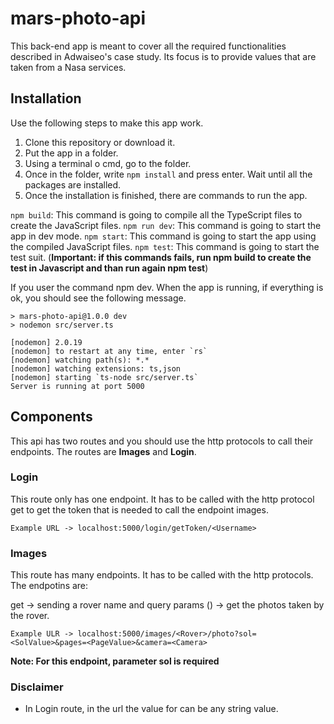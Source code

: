 # mars-photo-api

This back-end app is meant to cover all the required functionalities described in Adwaiseo's case study. Its focus is to provide values that are taken from a Nasa services.

## Installation

Use the following steps to make this app work.

1. Clone this repository or download it.
2. Put the app in a folder.
3. Using a terminal o cmd, go to the folder.
4. Once in the folder, write ```npm install``` and press enter. Wait until all the packages are installed.
5. Once the installation is finished, there are commands to run the app.

```npm build```: This command is going to compile all the TypeScript files to create the JavaScript files.
```npm run dev```: This command is going to start the app in dev mode.
```npm start```: This command is going to start the app using the compiled JavaScript files.
```npm test```: This command is going to start the test suit. (**Important: if this commands fails, run npm build to create the test in Javascript and than run again npm test**)

If you user the command npm dev. When the app is running, if everything is ok, you should see the following message.

```
> mars-photo-api@1.0.0 dev
> nodemon src/server.ts

[nodemon] 2.0.19
[nodemon] to restart at any time, enter `rs`
[nodemon] watching path(s): *.*
[nodemon] watching extensions: ts,json
[nodemon] starting `ts-node src/server.ts`
Server is running at port 5000

```

## Components

This api has two routes and you should use the http protocols to call their endpoints. The routes are **Images** and **Login**.

### Login

This route only has one endpoint. It has to be called with the http protocol get to get the token that is needed to call the endpoint images.

```
Example URL -> localhost:5000/login/getToken/<Username>
```

### Images

This route has many endpoints. It has to be called with the http protocols. The endpotins are:

get -> sending a rover name and query params () -> get the photos taken by the rover.

```
Example ULR -> localhost:5000/images/<Rover>/photo?sol=<SolValue>&pages=<PageValue>&camera=<Camera>
```

**Note: For this endpoint, parameter sol is required**

### Disclaimer

- In Login route, in the url the value for <Username> can be any string value.
